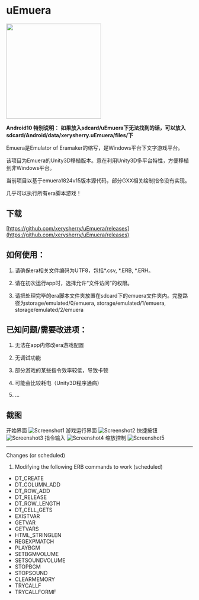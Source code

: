 uEmuera
=======

<img src="Assets/splash/icon.png" width="256"/>

**Android10 特别说明：**
**如果放入sdcard/uEmuera下无法找到的话，可以放入sdcard/Android/data/xerysherry.uEmuera/files/下**

Emuera是Emulator of Eramaker的缩写，是Windows平台下文字游戏平台。

该项目为Emuera的Unity3D移植版本。意在利用Unity3D多平台特性，方便移植到非Windows平台。

当前项目以基于emuera1824v15版本源代码，部分GXX相关绘制指令没有实现。

几乎可以执行所有era脚本游戏！

下载
----

[https://github.com/xerysherry/uEmuera/releases](https://github.com/xerysherry/uEmuera/releases)

如何使用：
--------

1. 请确保era相关文件编码为UTF8，包括\*.csv, \*.ERB, \*.ERH。

2. 请在初次运行app时，选择允许“文件访问”的权限。

3. 请把处理完毕的era脚本文件夹放置在sdcard下的emuera文件夹内。完整路径为storage/emulated/0/emuera, storage/emulated/1/emuera, storage/emulated/2/emuera

已知问题/需要改进项：
-------------------

1. 无法在app内修改era游戏配置

2. 无调试功能

3. 部分游戏的某些指令效率较低，导致卡顿

4. 可能会比较耗电（Unity3D程序通病）

5. ...

截图
----

开始界面
![Screenshot1](Screenshot/screenshot1.png)
游戏运行界面
![Screenshot2](Screenshot/screenshot2.png)
快捷按钮
![Screenshot3](Screenshot/screenshot3.png)
指令输入
![Screenshot4](Screenshot/screenshot4.png)
缩放控制
![Screenshot5](Screenshot/screenshot5.png)

----
Changes (or scheduled)

1. Modifying the following ERB commands to work (scheduled)
  - DT_CREATE
  - DT_COLUMN_ADD
  - DT_ROW_ADD
  - DT_RELEASE
  - DT_ROW_LENGTH
  - DT_CELL_GETS
  - EXISTVAR
  - GETVAR
  - GETVARS
  - HTML_STRINGLEN
  - REGEXPMATCH
  - PLAYBGM
  - SETBGMVOLUME
  - SETSOUNDVOLUME
  - STOPBGM
  - STOPSOUND
  - CLEARMEMORY
  - TRYCALLF
  - TRYCALLFORMF
